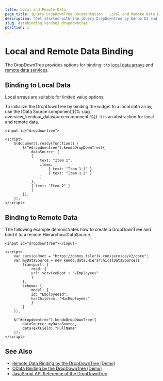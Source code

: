 ```yaml
---
title: Local and Remote Data
page_title: jQuery DropDownTree Documentation - Local and Remote Data Binding
description: "Get started with the jQuery DropDownTree by Kendo UI and bind the widget to local or remote data."
slug: databinding_kendoui_dropdowntree
position: 1
---
```


# Local and Remote Data Binding

The DropDownTree provides options for binding it to [local data arrays](#binding-to-local-data) and [remote data services](#binding-to-remote-data).

## Binding to Local Data

Local arrays are suitable for limited value options.

To initialize the DropDownTree by binding the widget to a local data array, use the [Data Source component]({% slug overview_kendoui_datasourcecomponent %}). It is an abstraction for local and remote data.

    <input id="dropdowntree">

    <script>
        $(document).ready(function() {
            $("#dropdowntree").kendoDropDownTree({
                dataSource: [
                {
                    text: "Item 1",
                    items: [
                        { text: "Item 1.1" },
                        { text: "Item 1.2" }
                    ]
                },
                { text: "Item 2" }
                ]
            });
        });
    </script>

## Binding to Remote Data

The following example demonstrates how to create a DropDownTree and bind it to a remote HierarchicalDataSource.

    <input id="dropdowntree"></input>

    <script>
        var serviceRoot = "https://demos.telerik.com/service/v2/core";
        var myDataSource = new kendo.data.HierarchicalDataSource({
            transport: {
                read: {
                url: serviceRoot + "/Employees"
                }
            },
            schema: {
                model: {
                id: "EmployeeId",
                hasChildren: "HasEmployees"
                }
            }
        });

        $("#dropdowntree").kendoDropDownTree({
            dataSource: myDataSource,
            dataTextField: "FullName"
        });
    </script>

## See Also

* [Remote Data Binding by the DropDownTree (Demo)](https://demos.telerik.com/kendo-ui/dropdowntree/remote-data-binding)
* [OData Binding by the DropDownTree (Demo)](https://demos.telerik.com/kendo-ui/dropdowntree/odata-binding)
* [JavaScript API Reference of the DropDownTree](/api/javascript/ui/dropdowntree)
